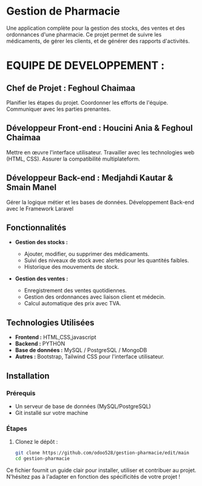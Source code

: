 # Gestion de Pharmacie

Une application complète pour la gestion des stocks, des ventes et des ordonnances d'une pharmacie. Ce projet permet de suivre les médicaments, de gérer les clients, et de générer des rapports d'activités.
# EQUIPE DE DEVELOPPEMENT :

## Chef de Projet : Feghoul Chaimaa
Planifier les étapes du projet.
Coordonner les efforts de l'équipe.
Communiquer avec les parties prenantes.

## Développeur Front-end : Houcini Ania & Feghoul Chaimaa 
Mettre en œuvre l'interface utilisateur.
Travailler avec les technologies web (HTML, CSS).
Assurer la compatibilité multiplateform.

## Développeur Back-end : Medjahdi Kautar & Smain Manel
Gérer la logique métier et les bases de données.
Développement Back-end avec le Framework Laravel

## Fonctionnalités

- **Gestion des stocks :**
  - Ajouter, modifier, ou supprimer des médicaments.
  - Suivi des niveaux de stock avec alertes pour les quantités faibles.
  - Historique des mouvements de stock.

- **Gestion des ventes :**
  - Enregistrement des ventes quotidiennes.
  - Gestion des ordonnances avec liaison client et médecin.
  - Calcul automatique des prix avec TVA.

## Technologies Utilisées

- **Frontend :**  HTML,CSS,javascript
- **Backend :** PYTHON
- **Base de données :** MySQL / PostgreSQL / MongoDB
- **Autres :** Bootstrap, Tailwind CSS pour l'interface utilisateur.

## Installation

### Prérequis
- Un serveur de base de données (MySQL/PostgreSQL)
- Git installé sur votre machine

### Étapes

1. Clonez le dépôt :
   ```bash
   git clone https://github.com/odoo528/gestion-pharmacie/edit/main
   cd gestion-pharmacie
   
Ce fichier fournit un guide clair pour installer, utiliser et contribuer au projet. N'hésitez pas à l'adapter en fonction des spécificités de votre projet !

